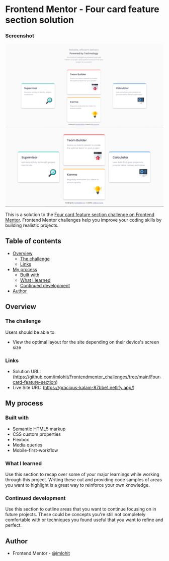 # Frontend Mentor - Four card feature section solution

### Screenshot

![](images/Screenshot.png)
![](images/Screenshot2.png)


This is a solution to the [Four card feature section challenge on Frontend Mentor](https://www.frontendmentor.io/solutions/fourcardfeaturesection-using-css-variables-flexbox-and-media-queries-ErONOOjqX). Frontend Mentor challenges help you improve your coding skills by building realistic projects. 

## Table of contents

- [Overview](#overview)
  - [The challenge](#the-challenge)
  - [Links](#links)
- [My process](#my-process)
  - [Built with](#built-with)
  - [What I learned](#what-i-learned)
  - [Continued development](#continued-development)
- [Author](#author)

## Overview

### The challenge

Users should be able to:

- View the optimal layout for the site depending on their device's screen size


### Links

- Solution URL: (https://github.com/imlohit/Frontendmentor_challenges/tree/main/Four-card-feature-section)
- Live Site URL: (https://gracious-kalam-87bbe1.netlify.app/)

## My process

### Built with

- Semantic HTML5 markup
- CSS custom properties
- Flexbox
- Media queries
- Mobile-first-workflow



### What I learned

Use this section to recap over some of your major learnings while working through this project. Writing these out and providing code samples of areas you want to highlight is a great way to reinforce your own knowledge.


### Continued development

Use this section to outline areas that you want to continue focusing on in future projects. These could be concepts you're still not completely comfortable with or techniques you found useful that you want to refine and perfect.



## Author

- Frontend Mentor - [@imlohit](https://www.frontendmentor.io/profile/imlohit)

